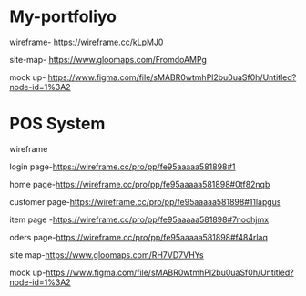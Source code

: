 # My-portfoliyo
wireframe- https://wireframe.cc/kLpMJ0



site-map- https://www.gloomaps.com/FromdoAMPg



mock up- https://www.figma.com/file/sMABR0wtmhPl2bu0uaSf0h/Untitled?node-id=1%3A2


# POS System


wireframe 

login page-https://wireframe.cc/pro/pp/fe95aaaaa581898#1

home page-https://wireframe.cc/pro/pp/fe95aaaaa581898#0tf82nqb

customer page-https://wireframe.cc/pro/pp/fe95aaaaa581898#11lapgus

item page -https://wireframe.cc/pro/pp/fe95aaaaa581898#7noohjmx

oders page-https://wireframe.cc/pro/pp/fe95aaaaa581898#f484rlaq



site map-https://www.gloomaps.com/RH7VD7VHYs


mock up-https://www.figma.com/file/sMABR0wtmhPl2bu0uaSf0h/Untitled?node-id=1%3A2
